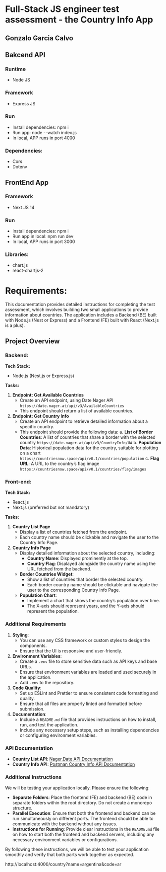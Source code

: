 # Full-Stack JS engineer test assessment - the Country Info App
## Gonzalo Garcia Calvo

## Bakcend API
### Runtime 
- Node JS
### Framework
- Express JS
### Run 
- Install dependencies: npm i
- Run app: node --watch index.js
- In local, APP runs in port 4000
### Dependencies:
- Cors
- Dotenv


## FrontEnd App
### Framework
- Next JS 14
### Run 
- Install dependencies: npm i
- Run app in local: npm run dev
- In local, APP runs in port 3000
### Libraries:
- chart.js
- react-chartjs-2












# Requirements:

This documentation provides detailed instructions for completing the test assessment, which involves building two small applications to provide information about countries. The application includes a Backend (BE) built with Node.js (Nest or Express) and a Frontend (FE) built with React (Next.js is a plus).

## Project Overview

### Backend:

**Tech Stack:**

- Node.js (Nest.js or Express.js)

**Tasks:**

1. **Endpoint: Get Available Countries**
    - Create an API endpoint, using Date Nager API `https://date.nager.at/api/v3/AvailableCountries`
    - This endpoint should return a list of available countries.
2. **Endpoint: Get Country Info**
    - Create an API endpoint to retrieve detailed information about a specific country.
    - This endpoint should provide the following data:
    a. **List of Border Countries**: A list of countries that share a border with the selected country `https://date.nager.at/api/v3/CountryInfo/UA`
    b. **Population Data**: Historical population data for the country, suitable for plotting on a chart `https://countriesnow.space/api/v0.1/countries/population`
    c. **Flag URL**: A URL to the country’s flag image `https://countriesnow.space/api/v0.1/countries/flag/images`

### Front-end:

**Tech Stack:**

- React.js
- Next.js (preferred but not mandatory)

**Tasks:**

1. **Country List Page**
    - Display a list of countries fetched from the endpoint.
    - Each country name should be clickable and navigate the user to the Country Info Page.
2. **Country Info Page**
    - Display detailed information about the selected country, including:
        - **Country Name**: Displayed prominently at the top.
        - **Country Flag**: Displayed alongside the country name using the URL fetched from the backend.
    - **Border Countries Widget**:
        - Show a list of countries that border the selected country.
        - Each border country name should be clickable and navigate the user to the corresponding Country Info Page.
    - **Population Chart**:
        - Implement a chart that shows the country’s population over time.
        - The X-axis should represent years, and the Y-axis should represent the population.

### Additional Requirements

1. **Styling**:
    - You can use any CSS framework or custom styles to design the components.
    - Ensure that the UI is responsive and user-friendly.
2. **Environment Variables**:
    - Create a `.env` file to store sensitive data such as API keys and base URLs.
    - Ensure that environment variables are loaded and used securely in the application.
    - Add `.env` to the repository.
3. **Code Quality**:
    - Set up ESLint and Prettier to ensure consistent code formatting and quality.
    - Ensure that all files are properly linted and formatted before submission.
4. **Documentation**:
    - Include a `README.md` file that provides instructions on how to install, run, and test the application.
    - Include any necessary setup steps, such as installing dependencies or configuring environment variables.

### API Documentation

- **Country List API**: [Nager.Date API Documentation](https://date.nager.at/swagger/index.html)
- **Country Info API**: [Postman Country Info API Documentation](https://documenter.getpostman.com/view/1134062/T1LJjU52)

### Additional Instructions

We will be testing your application locally. Please ensure the following:

- **Separate Folders**: Place the frontend (FE) and backend (BE) code in separate folders within the root directory. Do not create a monorepo structure.
- **Parallel Execution**: Ensure that both the frontend and backend can be run simultaneously on different ports. The frontend should be able to communicate with the backend without any issues.
- **Instructions for Running**: Provide clear instructions in the `README.md` file on how to start both the frontend and backend servers, including any necessary environment variables or configurations.

By following these instructions, we will be able to test your application smoothly and verify that both parts work together as expected.


http://localhost:4000/country?name=argentina&code=ar